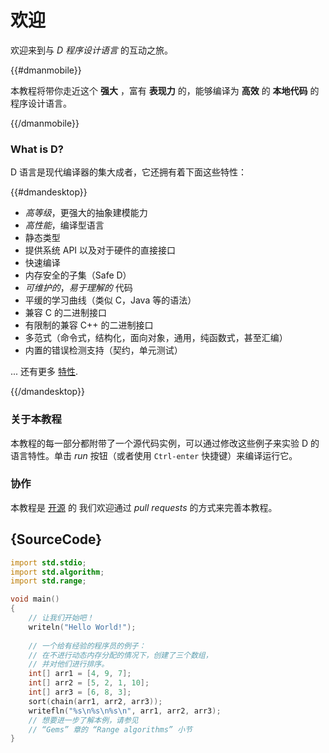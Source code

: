 # 欢迎

欢迎来到与 *D 程序设计语言* 的互动之旅。

{{#dmanmobile}}

本教程将带你走近这个 __强大__ ，富有 __表现力__ 的，能够编译为 __高效__ 的 __本地代码__ 的程序设计语言。

{{/dmanmobile}}

### What is D?

D 语言是现代编译器的集大成者，它还拥有着下面这些特性：

{{#dmandesktop}}

- _高等级_，更强大的抽象建模能力
- _高性能_，编译型语言
- 静态类型
- 提供系统 API 以及对于硬件的直接接口
- 快速编译
- 内存安全的子集（Safe D）
- _可维护的_，_易于理解的_ 代码
- 平缓的学习曲线（类似 C，Java 等的语法）
- 兼容 C 的二进制接口
- 有限制的兼容 C++ 的二进制接口
- 多范式（命令式，结构化，面向对象，通用，纯函数式，甚至汇编）
- 内置的错误检测支持（契约，单元测试）

... 还有更多 [特性](http://dlang.org/overview.html).

{{/dmandesktop}}

### 关于本教程

本教程的每一部分都附带了一个源代码实例，可以通过修改这些例子来实验 D 的语言特性。单击 _run_ 按钮（或者使用 `Ctrl-enter` 快捷键）来编译运行它。

### 协作

本教程是 [开源](https://github.com/dlang-tour) 的
我们欢迎通过 _pull requests_ 的方式来完善本教程。

## {SourceCode}

```d
import std.stdio;
import std.algorithm;
import std.range;

void main()
{
    // 让我们开始吧！
    writeln("Hello World!");
    
    // 一个给有经验的程序员的例子：
    // 在不进行动态内存分配的情况下，创建了三个数组，
    // 并对他们进行排序。
    int[] arr1 = [4, 9, 7];
    int[] arr2 = [5, 2, 1, 10];
    int[] arr3 = [6, 8, 3];
    sort(chain(arr1, arr2, arr3));
    writefln("%s\n%s\n%s\n", arr1, arr2, arr3);
    // 想要进一步了解本例，请参见
    // “Gems” 章的 “Range algorithms” 小节
}
```
